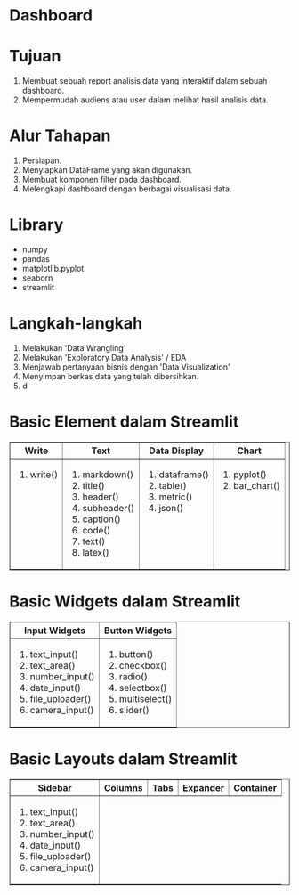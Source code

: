 # Dashboard

# Tujuan

1. Membuat sebuah report analisis data yang interaktif dalam sebuah dashboard.
2. Mempermudah audiens atau user dalam melihat hasil analisis data.

# Alur Tahapan

1. Persiapan.
2. Menyiapkan DataFrame yang akan digunakan.
3. Membuat komponen filter pada dashboard.
4. Melengkapi dashboard dengan berbagai visualisasi data.

# Library

- numpy
- pandas
- matplotlib.pyplot
- seaborn
- streamlit

# Langkah-langkah

1. Melakukan 'Data Wrangling'
2. Melakukan 'Exploratory Data Analysis' / EDA
3. Menjawab pertanyaan bisnis dengan 'Data Visualization'
4. Menyimpan berkas data yang telah dibersihkan.
5. d

# Basic Element dalam Streamlit

<table border="1" VALIGN=TOP>
	<tr>
		<th>Write</th>
		<th>Text</th>
		<th>Data Display</th>
		<th>Chart</th>
 	</tr>
 	<tr valign="top">
  		<td>
        <ol>
          <li>write()</li>
        </ol>
      </td>
  		<td>
        <ol>
          <li>markdown()</li>
          <li>title()</li>
          <li>header()</li>
          <li>subheader()</li>
          <li>caption()</li>
          <li>code()</li>
          <li>text()</li>
          <li>latex()</li>
        </ol>
      </td>
  		<td>
        <ol>
          <li>dataframe()</li>
          <li>table()</li>
          <li>metric()</li>
          <li>json()</li>
        </ol>
      </td>
  		<td>
        <ol>
          <li>pyplot()</li>
          <li>bar_chart()</li>
        </ol>
      </td>
 	</tr>
</table>

# Basic Widgets dalam Streamlit

<table border="1" VALIGN=TOP>
	<tr>
		<th>Input Widgets</th>
		<th>Button Widgets</th>
 	</tr>
 	<tr valign="top">
  		<td>
        <ol>
          <li>text_input()</li>
          <li>text_area()</li>
          <li>number_input()</li>
          <li>date_input()</li>
          <li>file_uploader()</li>
          <li>camera_input()</li>
        </ol>
      </td>
  		<td>
        <ol>
          <li>button()</li>
          <li>checkbox()</li>
          <li>radio()</li>
          <li>selectbox()</li>
          <li>multiselect()</li>
          <li>slider()</li>
        </ol>
      </td>
 	</tr>
</table>

# Basic Layouts dalam Streamlit

<table border="1" VALIGN=TOP>
	<tr>
		<th>Sidebar</th>
		<th>Columns</th>
		<th>Tabs</th>
		<th>Expander</th>
		<th>Container</th>
 	</tr>
 	<tr valign="top">
  		<td>
        <ol>
          <li>text_input()</li>
          <li>text_area()</li>
          <li>number_input()</li>
          <li>date_input()</li>
          <li>file_uploader()</li>
          <li>camera_input()</li>
        </ol>
      </td>
 	</tr>
</table>

